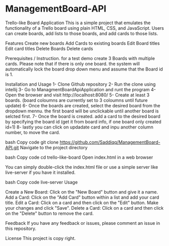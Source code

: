 # ManagementBoard-API
Trello-like Board Application
This is a simple project that emulates the functionality of a Trello board using plain HTML, CSS, and JavaScript. Users can create boards, add lists to those boards, and add cards to those lists.

Features
Create new boards
Add Cards to existing boards
Edit Board titles
Edit card titles
Delete Boards 
Delete cards

Prerequisites / Instruction.
for a test demo create 3 Boards with multiple cards. 
Please note that if there is only one board. the system will automatically lock the board drop down menu and assume that the Board id is 1. 


Installation and Usage
1- Clone Github repository 
2- Run the clone using intellij
3- Go to ManagmentBoardApiApplication and runt the program 
4- Open the browser and visit http://localhost:8080/ 
5- Create at least 3 boards. (board coloumns are currently set to 3 coloumns until future update) 
6- Once the boards are created, select the desired board from the dropdown mennu. the first board will be unclickable until another board is selcted first. 
7- Once the board is created. add a card to the desired board by specifying the board id (get it from board info, if one board only created id=1)
8- lastly you can click on updadate card and inpu  another column number, to move the card.

bash
Copy code
git clone https://github.com/Saddiqq/ManagementBoard-API.git
Navigate to the project directory

bash
Copy code
cd trello-like-board
Open index.html in a web browser

You can simply double-click the index.html file or use a simple server like live-server if you have it installed.

bash
Copy code
live-server
Usage

Create a New Board: Click on the "New Board" button and give it a name.
Add a Card: Click on the "Add Card" button within a list and add your card title.
Edit a Card: Click on a card and then click on the "Edit" button. Make your changes and click "Save".
Delete a Card: Click on a card and then click on the "Delete" button to remove the card.

Feedback
If you have any feedback or issues, please comment an issue in this repository.

License
This project is copy right. 

